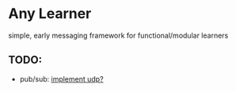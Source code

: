 # Any Learner
simple, early messaging framework for functional/modular learners

## TODO:
- pub/sub: [implement udp?](https://zguide.zeromq.org/docs/chapter8/#Cooperative-Discovery-Using-UDP-Broadcasts)